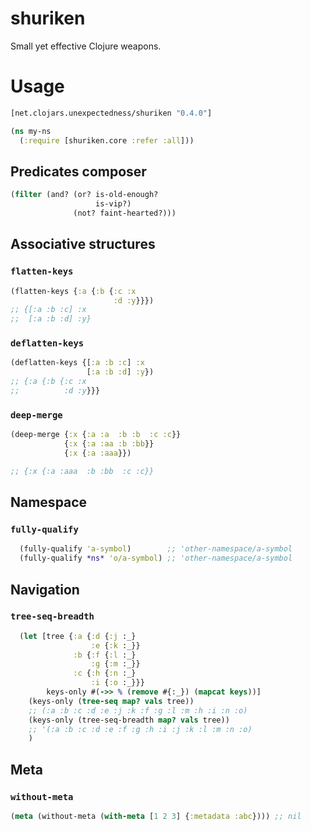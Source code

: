 # shuriken

Small yet effective Clojure weapons.

# Usage

```clojure
[net.clojars.unexpectedness/shuriken "0.4.0"]
```


```clojure
(ns my-ns
  (:require [shuriken.core :refer :all]))
```

## Predicates composer

```clojure
(filter (and? (or? is-old-enough?
                   is-vip?)
              (not? faint-hearted?)))
```

## Associative structures

### `flatten-keys`

```clojure
(flatten-keys {:a {:b {:c :x
                       :d :y}}})
;; {[:a :b :c] :x
;;  [:a :b :d] :y}
```

### `deflatten-keys`

```clojure
(deflatten-keys {[:a :b :c] :x
                 [:a :b :d] :y})
;; {:a {:b {:c :x
;;          :d :y}}}
```

### `deep-merge`

```clojure
(deep-merge {:x {:a :a  :b :b  :c :c}}
            {:x {:a :aa :b :bb}}
            {:x {:a :aaa}})

;; {:x {:a :aaa  :b :bb  :c :c}}
```

## Namespace

### `fully-qualify`

```clojure
  (fully-qualify 'a-symbol)        ;; 'other-namespace/a-symbol
  (fully-qualify *ns* 'o/a-symbol) ;; 'other-namespace/a-symbol
```

## Navigation

### `tree-seq-breadth`

```clojure
  (let [tree {:a {:d {:j :_}
                  :e {:k :_}}
              :b {:f {:l :_}
                  :g {:m :_}}
              :c {:h {:n :_}
                  :i {:o :_}}}
        keys-only #(->> % (remove #{:_}) (mapcat keys))]
    (keys-only (tree-seq map? vals tree))
    ;; (:a :b :c :d :e :j :k :f :g :l :m :h :i :n :o)
    (keys-only (tree-seq-breadth map? vals tree))
    ;; '(:a :b :c :d :e :f :g :h :i :j :k :l :m :n :o)
    )
```

## Meta

### `without-meta`

```clojure
(meta (without-meta (with-meta [1 2 3] {:metadata :abc}))) ;; nil
```


